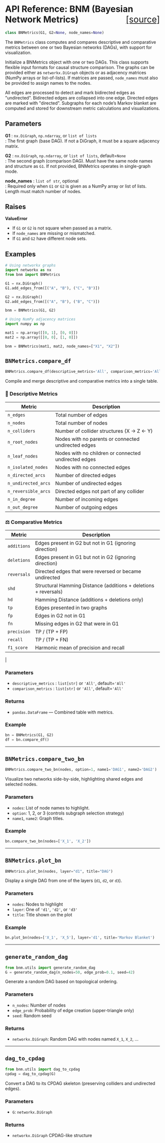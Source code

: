 # API Reference: BNM (Bayesian Network Metrics)<a href="https://github.com/averinpa/bnm/blob/main/bnm/core.py#L14" style="float: right; font-weight: normal;">[source]</a>

```python
class BNMetrics(G1, G2=None, node_names=None)
```

The `BNMetrics` class computes and compares descriptive and comparative metrics between one or two Bayesian networks (DAGs), with support for visualization.

Initialize a BNMetrics object with one or two DAGs. This class supports flexible input formats for causal structure comparison. The graphs can be provided either as `networkx.DiGraph` objects or as adjacency matrices (NumPy arrays or list-of-lists). If matrices are passed, `node_names` must also be provided to assign names to the nodes.

All edges are processed to detect and mark bidirected edges as "undirected". Bidirected edges are collapsed into one edge. Directed edges are marked with "directed". Subgraphs for each node’s Markov blanket are computed and stored for downstream metric calculations and visualizations.

## Parameters

**G1** : `nx.DiGraph`, `np.ndarray`, or `list of lists`  
: The first graph (base DAG). If not a DiGraph, it must be a square adjacency matrix.

**G2** : `nx.DiGraph`, `np.ndarray`, or `list of lists`, default=`None`  
: The second graph (comparison DAG). Must have the same node names and structure 
as `G1`. If not provided, BNMetrics operates in single-graph mode.

**node_names** : `list of str`, optional  
: Required only when `G1` or `G2` is given as a NumPy array or list of lists.
Length must match number of nodes.

## Raises

**ValueError**  
- If `G1` or `G2` is not square when passed as a matrix.  
- If `node_names` are missing or mismatched.  
- If `G1` and `G2` have different node sets.

## Examples

```python
# Using networkx graphs
import networkx as nx
from bnm import BNMetrics

G1 = nx.DiGraph()
G1.add_edges_from([("A", "B"), ("C", "B")])

G2 = nx.DiGraph()
G2.add_edges_from([("A", "B"), ("B", "C")])

bnm = BNMetrics(G1, G2)
```

```python
# Using NumPy adjacency matrices
import numpy as np

mat1 = np.array([[0, 1], [0, 0]])
mat2 = np.array([[0, 0], [1, 0]])

bnm = BNMetrics(mat1, mat2, node_names=["X1", "X2"])
```

## `BNMetrics.compare_df`

```python
BNMetrics.compare_df(descriptive_metrics='All', comparison_metrics='All')
```

Compile and merge descriptive and comparative metrics into a single table.

### 🔢 Descriptive Metrics

| Metric | Description
|----------------------------------|--------------------------------------|
| `n_edges`              | Total number of edges|
| `n_nodes`              | Total number of nodes|
| `n_colliders`          | Number of collider structures (X → Z ← Y)|
| `n_root_nodes`         | Nodes with no parents or connected undirected edges|
| `n_leaf_nodes`         | Nodes with no children or connected undirected edges|
| `n_isolated_nodes`     | Nodes with no connected edges|
| `n_directed_arcs`      | Number of directed edges|
| `n_undirected_arcs`    | Number of undirected edges|
| `n_reversible_arcs`    | Directed edges not part of any collider|
| `n_in_degree`          | Number of incoming edges|
| `n_out_degree`         | Number of outgoing edges|
### ⚖️ Comparative Metrics

| Metric         | Description|
|----------------|------------|
| `additions`    | Edges present in G2 but not in G1 (ignoring direction)|
| `deletions`    | Edges present in G1 but not in G2 (ignoring direction)|
| `reversals`    | Directed edges that were reversed or became undirected|
| `shd`          | Structural Hamming Distance (additions + deletions + reversals)|
| `hd`           | Hamming Distance (additions + deletions only)|
| `tp`           | Edges presented in two graphs|
| `fp`           | Edges in G2 not in G1|
| `fn`           | Missing edges in G2 that were in G1|
| `precision`    | TP / (TP + FP)|
| `recall`       | TP / (TP + FN)|
| `f1_score`     | Harmonic mean of precision and recall
|

### Parameters

- `descriptive_metrics` : `list[str]` or `'All'`, default=`'All'`
- `comparison_metrics` : `list[str]` or `'All'`, default=`'All'`

### Returns

- `pandas.DataFrame` — Combined table with metrics.

### Example

```python
bn = BNMetrics(G1, G2)
df = bn.compare_df()
```

---

## `BNMetrics.compare_two_bn`

```python
BNMetrics.compare_two_bn(nodes, option=1, name1='DAG1', name2='DAG2')
```

Visualize two networks side-by-side, highlighting shared edges and selected nodes.

### Parameters
- `nodes`: List of node names to highlight.
- `option`: 1, 2, or 3 (controls subgraph selection strategy)
- `name1`, `name2`: Graph titles.

### Example
```python
bn.compare_two_bn(nodes=['X_1', 'X_2'])
```

---

## `BNMetrics.plot_bn`

```python
BNMetrics.plot_bn(nodes, layer="d1", title="DAG")
```

Display a single DAG from one of the layers (`d1`, `d2`, or `d3`).

### Parameters
- `nodes`: Nodes to highlight
- `layer`: One of `'d1'`, `'d2'`, or `'d3'`
- `title`: Title shown on the plot

### Example
```python
bn.plot_bn(nodes=['X_1', 'X_5'], layer='d1', title='Markov Blanket')
```

---

## `generate_random_dag`

```python
from bnm.utils import generate_random_dag
G = generate_random_dag(n_nodes=50, edge_prob=0.1, seed=42)
```

Generate a random DAG based on topological ordering.

### Parameters
- `n_nodes`: Number of nodes
- `edge_prob`: Probability of edge creation (upper-triangle only)
- `seed`: Random seed

### Returns
- `networkx.DiGraph`: Random DAG with nodes named `X_1`, `X_2`, ...

---

## `dag_to_cpdag`

```python
from bnm.utils import dag_to_cpdag
cpdag = dag_to_cpdag(G)
```

Convert a DAG to its CPDAG skeleton (preserving colliders and undirected edges).

### Parameters
- `G`: `networkx.DiGraph`

### Returns
- `networkx.DiGraph` CPDAG-like structure

